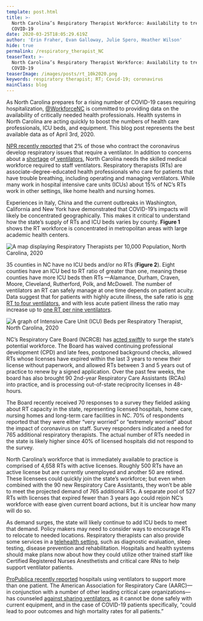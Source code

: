 ```yaml
---
template: post.html
title: >-
  North Carolina’s Respiratory Therapist Workforce: Availability to treat
  COVID-19
date: 2020-03-25T18:05:29.619Z
author: 'Erin Fraher, Evan Galloway, Julie Spero, Heather Wilson'
hide: true
permalink: /respiratory_therapist_NC
teaserText: >-
  North Carolina’s Respiratory Therapist Workforce: Availability to treat
  COVID-19
teaserImage: /images/posts/rt_10k2020.png
keywords: respiratory therapist; RT; Covid-19; coronavirus
mainClass: blog
---
```

As North Carolina prepares for a rising number of COVID-19 cases requiring hospitalization, [@WorkforceNC](https://twitter.com/WorkforceNC) is committed to providing data on the availability of critically needed health professionals.  Health systems in North Carolina are acting quickly to boost the numbers of health care professionals, ICU beds, and equipment. This blog post represents the best available data as of April 3rd, 2020. 

[NPR recently reported](https://www.npr.org/2020/03/19/818192507/are-there-enough-skilled-medical-workers-to-run-ventilators) that 2% of those who contract the coronavirus develop respiratory issues that require a ventilator.  In addition to concerns about a [shortage](https://www.newsobserver.com/news/nation-world/national/article241577996.html) of[ ventilators](https://www.newsobserver.com/news/coronavirus/article241667901.html), North Carolina needs the skilled medical workforce required to staff ventilators.   Respiratory therapists (RTs) are associate-degree-educated health professionals who care for patients that have trouble breathing, including operating and managing ventilators.  While many work in hospital intensive care units (ICUs) about 15% of NC’s RTs work in other settings, like home health and nursing homes.

Experiences in Italy, China and the current outbreaks in Washington, California and New York have demonstrated that COVID-19’s impacts will likely be concentrated geographically. This makes it critical to understand how the state’s supply of RTs and ICU beds varies by county.  **Figure 1** shows the RT workforce is concentrated in metropolitan areas with large academic health centers. 

![A map displaying Respiratory Therapists per 10,000 Population, North Carolina, 2020](/images/posts/rt_10k2020.png "Respiratory Therapists per 10,000 Population, North Carolina, 2020")

 35 counties in NC have no ICU beds and/or no RTs (**Figure 2**). Eight counties have an ICU bed to RT ratio of greater than one, meaning these counties have more ICU beds then RTs —Alamance, Durham, Craven, Moore, Cleveland, Rutherford, Polk, and McDowell. The number of ventilators an RT can safely manage at one time depends on patient acuity.  Data suggest that for patients with highly acute illness, the safe ratio is [one RT to four ventilators](<https://www.csrc.org/resources/Documents/Safe Staffing files/Final Safe Staffing Papers/CSRC Staffing Position Statement and White Paper V10112016.pdf>), and with less acute patient illness the ratio may increase up to [one RT per nine ventilators](https://www.njsrc.org/?faq_wd=a-definitive-limit-to-the-number-of-ventilated-patients-being-cared-for-by-any-one-therapist). 

![A graph of Intensive Care Unit (ICU) Beds per Respiratory Therapist, North Carolina, 2020](/images/posts/artboard-1-4x.png "Intensive Care Unit (ICU) Beds per Respiratory Therapist, North Carolina, 2020")

NC’s Respiratory Care Board (NCRCB) has [acted swiftly](https://www.usatoday.com/story/news/nation/2020/03/27/coronavirus-hospitals-face-shortages-respiratory-therapists-run-ventilators/2914635001/) to surge the state’s potential workforce. The Board has waived continuing professional development (CPD) and late fees, postponed background checks, allowed RTs whose licenses have expired within the last 3 years to renew their license without paperwork, and allowed RTs between 3 and 5 years out of practice to renew by a signed application. Over the past few weeks, the board has also brought 90 2nd-year Respiratory Care Assistants (RCAs) into practice, and is processing out-of-state reciprocity licenses in 48-hours. 

The Board recently received 70 responses to a survey they fielded asking about RT capacity in the state, representing licensed hospitals, home care, nursing homes and long-term care facilities in NC. 70% of respondents reported that they were either “very worried” or “extremely worried” about the impact of coronavirus on staff.  Survey responders indicated a need for 765 additional respiratory therapists. The actual number of RTs needed in the state is likely higher since 40% of licensed hospitals did not respond to the survey.

North Carolina’s workforce that is immediately available to practice is comprised of 4,658 RTs with active licenses.  Roughly 500 RTs have an active license but are currently unemployed and another 50 are retired. These licensees could quickly join the state’s workforce; but even when combined with the 90 new Respiratory Care Assistants, they won’t be able to meet the projected demand of 765 additional RTs.  A separate pool of 527 RTs with licenses that expired fewer than 3 years ago could rejoin NC’s workforce with ease given current board actions, but it is unclear how many will do so. 

As demand surges, the state will likely continue to add ICU beds to meet that demand.  Policy makers may need to consider ways to encourage RTs to relocate to needed locations. Respiratory therapists can also provide some services in a [telehealth setting](https://www.aarc.org/wp-content/uploads/2017/03/statement-of-telehealth-and-respiratory-therapy.pdf), such as diagnostic evaluation, sleep testing, disease prevention and rehabilitation. Hospitals and health systems should make plans now about how they could utilize other trained staff like Certified Registered Nurses Anesthetists and critical care RNs to help support ventilator patients. 

[ProPublica recently reported](https://www.propublica.org/article/desperate-hospitals-may-put-two-patients-on-one-ventilator-thats-risky) hospitals using ventilators to support more than one patient. The American Association for Respiratory Care (AARC)—in conjunction with a number of other leading critical care organizations—has counseled [against sharing ventilators](https://www.aarc.org/joint-statement-guidance-document-on-multiple-patients-per-ventilator/), as it cannot be done safely with current equipment, and in the case of COVID-19 patients specifically, “could lead to poor outcomes and high mortality rates for all patients.”